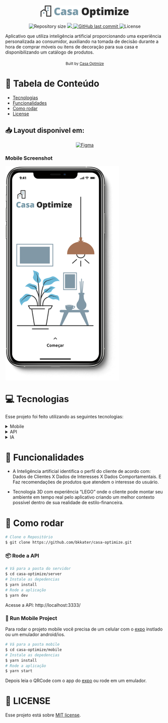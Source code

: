 <p align="center">
   <img src="./assets/logowithimage.png" alt="Happy" width="280"/>
</p>

<p align="center">	
  
  <img alt="Repository size" src="https://img.shields.io/github/repo-size/bkkater/casa-optimize?color=6CBAD9&style=for-the-badge">

  <a aria-label="Completed" href="https://hackathon.polinize.com/">
    <img src="https://img.shields.io/badge/Hackathon -Polinize-6CBAD9?style=for-the-badge"></img>
  </a>
  <a href="https://github.com/bkkater/casa-optimize/commits/master">
    <img alt="GitHub last commit" src="https://img.shields.io/github/last-commit/bkkater/casa-optimize?color=6CBAD9&style=for-the-badge">
  </a> 
  <img alt="License" src="https://img.shields.io/badge/license-MIT-6CBAD9?style=for-the-badge">
</p>

Aplicativo que utiliza inteligência artificial proporcionando uma experiência personalizada ao consumidor, auxiliando na tomada de decisão durante a hora de comprar móveis ou itens de decoração para sua casa e disponibilizando um catálogo de produtos.

<div align="center">
  <sub>Built by
    <a href="https://github.com/Casa-Optmize">Casa Optmize</a>
  </sub>
</div>

# :pushpin: Tabela de Conteúdo

* [Tecnologias](#computer-tecnologias)
* [Funcionalidades](#rocket-funcionalidades)
* [Como rodar](#construction_worker-como-rodar)
* [License](#closed_book-license)

## 📥 Layout disponivel em:  
<p align="center">
    <a title=".fig Mobile" href="https://www.figma.com/file/COuTfekgKpb2bBdkCH9gVe/Casa-Optimize?node-id=0%3A1">
        <img alt="Figma" src="https://img.shields.io/badge/Versão Mobile-black?style=flat-square&logo=figma&logoColor=red" width="215px"/>
    </a>
</p>

### Mobile Screenshot
<div style="display: flex; flex-direction: 'row';">
   <img src="./.github/mockup.png" width="360">
</div>


# :computer: Tecnologias
Esse projeto foi feito utilizando as seguintes tecnologias:
<details>
  <summary>Mobile</summary>

-   [React](https://pt-br.reactjs.org/)
-   [React Native](https://reactnative.dev/)
-   [Expo](https://expo.io/learn)
-   [Typescript](https://www.typescriptlang.org/)
-   [React Native Paper](https://reactnativepaper.com/)
-   [React Navigation](https://reactnavigation.org/)
-   [Axios](https://www.npmjs.com/package/axios)
-   [Expo Google Fonts](https://github.com/expo/google-fonts)
-   [VS Code](https://code.visualstudio.com/)

</details>

<details>
  <summary>API</summary>

-   [Node.js](https://nodejs.org/)
-   [Express](https://expressjs.com/)
-   [Typescript](https://www.typescriptlang.org/)
-   [TS-Node-Dev](https://www.npmjs.com/package/ts-node-dev)
-   [Cors](https://www.npmjs.com/package/cors)
-   [VS Code](https://code.visualstudio.com/)

</details>

<details>
  <summary>IA</summary>

-   [Escreva aqui](https://pt-br.reactjs.org/)

</details>



# :rocket: Funcionalidades

- A Inteligência artificial identifica o perfil do cliente de acordo com: Dados de Clientes X Dados de Interesses X Dados Comportamentais. E Faz recomendações de produtos que atendem o interesse do usuário.

- Tecnologia 3D com experiência “LEGO” onde o cliente pode montar seu ambiente em tempo real pelo aplicativo criando um melhor contexto possível dentro de sua realidade de estilo-financeira.

# :construction_worker: Como rodar
```bash
# Clone o Repositório
$ git clone https://github.com/bkkater/casa-optimize.git
```
### 📦 Rode a API

```bash
# Vá para a pasta do servidor
$ cd casa-optimize/server
# Instale as depedencias
$ yarn install
# Rode a aplicação
$ yarn dev
```
Acesse a API: http://localhost:3333/

### 📱 Run Mobile Project
Para rodar o projeto mobile você precisa de um celular com o [expo](https://play.google.com/store/apps/details?id=host.exp.exponent) instlado ou um emulador android/ios.

```bash
# Vá para a pasta mobile
$ cd casa-optimize/mobile
# Instale as depedencias
$ yarn install
# Rode a aplicação
$ yarn start
```
Depois leia o QRCode com o app do [expo](https://play.google.com/store/apps/details?id=host.exp.exponent) ou rode em um emulador.

# :closed_book: LICENSE

Esse projeto está sobre [MIT license](./LICENSE).

